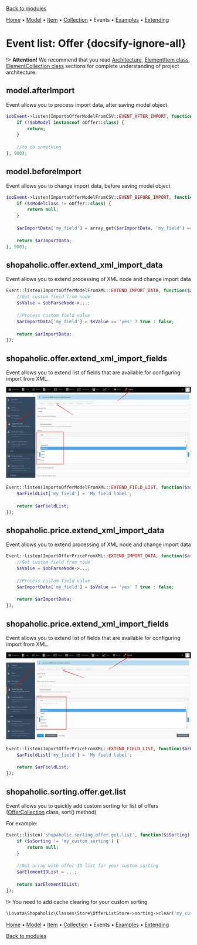 [Back to modules](modules/home.md)

[Home](modules/offer/home.md)
• [Model](modules/offer/model/model.md)
• [Item](modules/offer/item/item.md)
• [Collection](modules/offer/collection/collection.md)
• Events
• [Examples](modules/offer/examples/examples.md)
• [Extending](modules/offer/extending/extending.md)

# Event list: Offer {docsify-ignore-all}

!> **Attention!**  We recommend that you read [Architecture](home.md#architecture), [ElementItem class](item-class/item-class.md),
[ElementCollection class](collection-class/collection-class.md) sections for complete understanding of  project architecture.

## model.afterImport

Event allows you to process import data, after saving model object

```php
$obEvent->listen(ImportoOfferModelFromCSV::EVENT_AFTER_IMPORT, function ($obModel, $arImportData) {
    if (!$obModel instanceof oOffer::class) {
        return;
    }

    //to do something 
}, 900);
```

## model.beforeImport

Event allows you to change import data, before saving model object

```php
$obEvent->listen(ImportoOfferModelFromCSV::EVENT_BEFORE_IMPORT, function ($sModelClass, $arImportData) {
    if ($sModelClass != oOffer::class) {
        return null;
    }

    $arImportData['my_field'] = array_get($arImportData, 'my_field') == 'yes' ? true : false;

    return $arImportData;
}, 900);
```

## shopaholic.offer.extend_xml_import_data

Event allows you to extend processing of XML node and change import data

```php
Event::listen(ImportoOfferModelFromXML::EXTEND_IMPORT_DATA, function($arImportData, $obParseNode) {
    //Get custom field from node
    $sValue = $obParseNode->...;

    //Process custom field value
    $arImportData['my_field'] = $sValue == 'yes' ? true : false;
    
    return $arImportData;
});
```

## shopaholic.offer.extend_xml_import_fields

Event allows you to extend list of fields that are available for configuring import from XML.

![](./../../../assets/images/backend-offer-3.png) 

```php
Event::listen(ImportoOfferModelFromXML::EXTEND_FIELD_LIST, function($arFieldList) {
    $arFieldList['my_field'] = 'My field label';
    
    return $arFieldList;
});
```

## shopaholic.price.extend_xml_import_data

Event allows you to extend processing of XML node and change import data

```php
Event::listen(ImportOfferPriceFromXML::EXTEND_IMPORT_DATA, function($arImportData, $obParseNode) {
    //Get custom field from node
    $sValue = $obParseNode->...;

    //Process custom field value
    $arImportData['my_field'] = $sValue == 'yes' ? true : false;
    
    return $arImportData;
});
```

## shopaholic.price.extend_xml_import_fields

Event allows you to extend list of fields that are available for configuring import from XML.

![](./../../../assets/images/backend-offer-4.png) 

```php
Event::listen(ImportOfferPriceFromXML::EXTEND_FIELD_LIST, function($arFieldList) {
    $arFieldList['my_field'] = 'My field label';
    
    return $arFieldList;
});
```


## **shopaholic.sorting.offer.get.list**

Event allows you to quickly add custom sorting for list of offers ([OfferCollection](modules/offer/collection/collection.md) class, sort() method)

For example:
```php
Event::listen('shopaholic.sorting.offer.get.list', function($sSorting) {
    if ($sSorting != 'my_custom_sorting') {
        return null;
    }
    
    //Get array with offer ID list for your custom sorting
    $arElementIDList = ...;
    
    return $arElementIDList;
});
```

!> You need to add cache clearing for your custom sorting
```php
\Lovata\Shopaholic\Classes\Store\OfferListStore->sorting->clear('my_custom_sorting');
```

[Home](modules/offer/home.md)
• [Model](modules/offer/model/model.md)
• [Item](modules/offer/item/item.md)
• [Collection](modules/offer/collection/collection.md)
• Events
• [Examples](modules/offer/examples/examples.md)
• [Extending](modules/offer/extending/extending.md)

[Back to modules](modules/home.md)
